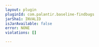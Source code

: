 ```yaml
---
layout: plugin
pluginId: com.palantir.baseline-findbugs
jarSha1: INVALID
isJarAvailable: false
error: NONE
violations: []

---
```

